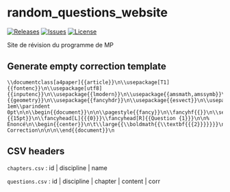 # random_questions_website

[![Releases](https://img.shields.io/github/v/release/viccol961/random_questions_website?sort=semver&style=flat-square)](https://github.com/viccol961/random_questions_website/releases)
[![Issues](https://img.shields.io/github/issues/viccol961/random_questions_website?style=flat-square)](https://github.com/viccol961/random_questions_website/issues)
[![License](https://img.shields.io/github/license/viccol961/random_questions_website?style=flat-square)](https://github.com/viccol961/random_questions_website/blob/master/LICENSE)

Site de révision du programme de MP

## Generate empty correction template

```[latex]
\\documentclass[a4paper]{{article}}\n\\usepackage[T1]{{fontenc}}\n\\usepackage[utf8]{{inputenc}}\n\\usepackage{{lmodern}}\n\\usepackage{{amsmath,amssymb}}\n\\usepackage[top=3cm,bottom=2cm,left=2cm,right=2cm]{{geometry}}\n\\usepackage{{fancyhdr}}\n\\usepackage{{esvect}}\n\\usepackage{{xcolor}}\n\\usepackage{{tikz}}\\usetikzlibrary{{calc}}\n\n\\parskip 1em\\parindent 0pt\n\n\\begin{{document}}\n\n\\pagestyle{{fancy}}\n\\fancyhf{{}}\n\\setlength{{\\headheight}}{{15pt}}\n\\fancyhead[L]{{{0}}}\\fancyhead[R]{{Question {1}}}\n\n% Énoncé\n\\begin{{center}}\n\t\\large{{\\boldmath{{\\textbf{{{2}}}}}}}\n\\end{{center}}\n\n% Correction\n\n\n\\end{{document}}\n
```

## CSV headers

`chapters.csv` : id | discipline | name

`questions.csv` : id | discipline | chapter | content | corr
